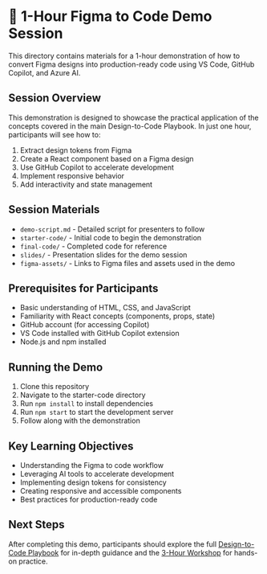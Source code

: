# 🚀 1-Hour Figma to Code Demo Session

This directory contains materials for a 1-hour demonstration of how to convert Figma designs into production-ready code using VS Code, GitHub Copilot, and Azure AI.

## Session Overview

This demonstration is designed to showcase the practical application of the concepts covered in the main Design-to-Code Playbook. In just one hour, participants will see how to:

1. Extract design tokens from Figma
2. Create a React component based on a Figma design
3. Use GitHub Copilot to accelerate development
4. Implement responsive behavior
5. Add interactivity and state management

## Session Materials

- `demo-script.md` - Detailed script for presenters to follow
- `starter-code/` - Initial code to begin the demonstration
- `final-code/` - Completed code for reference
- `slides/` - Presentation slides for the demo session
- `figma-assets/` - Links to Figma files and assets used in the demo

## Prerequisites for Participants

- Basic understanding of HTML, CSS, and JavaScript
- Familiarity with React concepts (components, props, state)
- GitHub account (for accessing Copilot)
- VS Code installed with GitHub Copilot extension
- Node.js and npm installed

## Running the Demo

1. Clone this repository
2. Navigate to the starter-code directory
3. Run `npm install` to install dependencies
4. Run `npm start` to start the development server
5. Follow along with the demonstration

## Key Learning Objectives

- Understanding the Figma to code workflow
- Leveraging AI tools to accelerate development
- Implementing design tokens for consistency
- Creating responsive and accessible components
- Best practices for production-ready code

## Next Steps

After completing this demo, participants should explore the full [Design-to-Code Playbook](../../README.md) for in-depth guidance and the [3-Hour Workshop](../../workshops/03-hour-workshop/README.md) for hands-on practice. 
